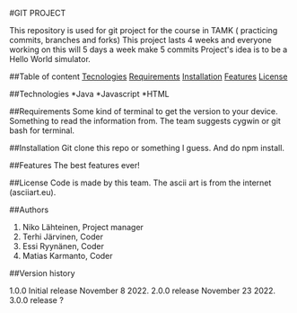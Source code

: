 #GIT PROJECT

This repository is used for git project for the course in TAMK ( practicing commits, branches and forks)
This project lasts 4 weeks and everyone working on this will 5 days a week make 5 commits
Project's idea is to be a Hello World simulator.


##Table of content
[Tecnologies](#tecnologies)
[Requirements](#requirements)
[Installation](#installation)
[Features](#features)
[License](#license)

##Technologies
*Java
*Javascript
*HTML

##Requirements
Some kind of terminal to get the version to your device.
Something to read the information from.
The team suggests cygwin or git bash for terminal.

##Installation
Git clone this repo or something I guess. And do npm install.

##Features
The best features ever!

##License
Code is made by this team. The ascii art is from the internet (asciiart.eu).

##Authors

1. Niko Lähteinen, Project manager
2. Terhi Järvinen, Coder
3. Essi Ryynänen, Coder
4. Matias Karmanto, Coder

         
  


##Version history

1.0.0 Initial release November 8 2022.
2.0.0 release November 23 2022.
3.0.0 release ?
